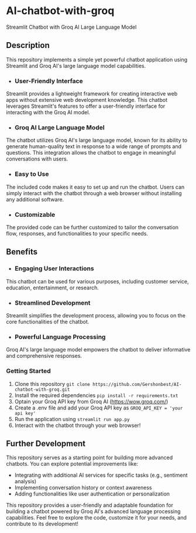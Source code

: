 # AI-chatbot-with-groq
Streamlit Chatbot with Groq AI Large Language Model
## Description
This repository implements a simple yet powerful chatbot application using Streamlit and Groq AI's large language model capabilities.

* ### User-Friendly Interface
Streamlit provides a lightweight framework for creating interactive web apps without extensive web development knowledge. This chatbot leverages Streamlit's features to offer a user-friendly interface for interacting with the Groq AI model.
* ### Groq AI Large Language Model
 The chatbot utilizes Groq AI's large language model, known for its ability to generate human-quality text in response to a wide range of prompts and questions. This integration allows the chatbot to engage in meaningful conversations with users.
 * ### Easy to Use
The included code makes it easy to set up and run the chatbot.
Users can simply interact with the chatbot through a web browser without installing any additional software.
* ### Customizable
The provided code can be further customized to tailor the conversation flow, responses, and functionalities to your specific needs.
## Benefits
* ### Engaging User Interactions 
This chatbot can be used for various purposes, including customer service, education, entertainment, or research.
* ### Streamlined Development 
Streamlit simplifies the development process, allowing you to focus on the core functionalities of the chatbot.
* ### Powerful Language Processing
Groq AI's large language model empowers the chatbot to deliver informative and comprehensive responses.
### Getting Started
1. Clone this repository ``` git clone https://github.com/Gershonbest/AI-chatbot-with-groq.git ```
2. Install the required dependencies ``` pip install -r requirements.txt ```
3. Optain your Groq API key from Groq AI (https://wow.groq.com/)
4. Create a .env file and add your Groq API key as ```GROQ_API_KEY = 'your api key'```
5. Run the application using ```streamlit run app.py```
6. Interact with the chatbot through your web browser!

## Further Development
This repository serves as a starting point for building more advanced chatbots. You can explore potential improvements like:
* Integrating with additional AI services for specific tasks (e.g., sentiment analysis)
* Implementing conversation history or context awareness
* Adding functionalities like user authentication or personalization

This repository provides a user-friendly and adaptable foundation for building a chatbot powered by Groq AI's advanced language processing capabilities. Feel free to explore the code, customize it for your needs, and contribute to its development!